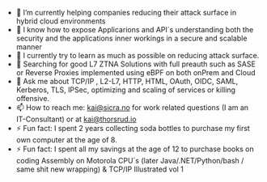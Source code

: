 
- 🔭 I’m currently helping companies reducing their attack surface in hybrid cloud environments
- 🔭 I know how to expose Applicarions and API´s understanding both the security and the applications inner workings in a secure and scalable manner
- 🌱 I currently try to learn as much as possible on reducing attack surface.
- 🤔 Searching for good L7 ZTNA Solutions with full preauth such as SASE or Reverse Proxies implemented using eBPF on both onPrem and Cloud
- 💬 Ask me about TCP/IP , L2-L7, HTTP, HTML, OAuth, OIDC, SAML, Kerberos, TLS, IPSec, optimizing and scaling of services or killing offensive. 
- 📫 How to reach me: kai@sicra.no for work related questions (I am an IT-Consultant) or at kai@thorsrud.io
- ⚡ Fun fact: I spent 2 years collecting soda bottles to purchase my first own computer at the age of 8.
- ⚡ Fun fact: I spent all my savings at the age of 12 to purchase books on coding Assembly on Motorola CPU´s (later Java/.NET/Python/bash / same shit new wrapping) & TCP/IP Illustrated vol 1

